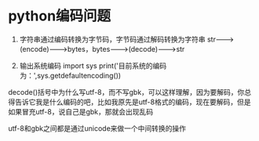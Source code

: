 # python编码问题

1. 字符串通过编码转换为字节码，字节码通过解码转换为字符串
str--->(encode)--->bytes，bytes--->(decode)--->str

2. 输出系统编码
import sys
print('目前系统的编码为：',sys.getdefaultencoding())

decode()括号中为什么写utf-8，而不写gbk，可以这样理解，因为要解码，你总得告诉它我是什么编码的吧，比如我原先是utf-8格式的编码，现在要解码，但是如果冒充utf-8，说自己是gbk，那就会出现乱码

utf-8和gbk之间都是通过unicode来做一个中间转换的操作


